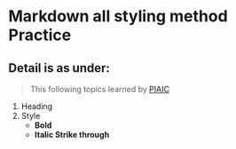 # Markdown all styling method Practice 
## Detail is as under:

> This following topics learned by [PIAIC](https://www.piaic.org/)

1. Heading
2. Style
    - **Bold**
    - __Italic Strike through__
